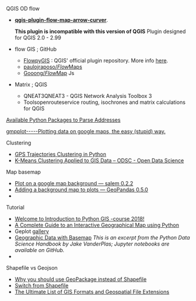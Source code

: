 QGIS OD flow

* [**qgis-plugin-flow-map-arrow-curver**](https://github.com/patmalcolm91/qgis-plugin-flow-map-arrow-curver).

   **This plugin is incompatible with this version of QGIS**
  Plugin designed for QGIS 2.0 - 2.99

* flow GIS ; GitHub

  * [FlowpyGIS](https://github.com/glennon/FlowpyGIS)  : QGIS' official plugin repository. More info [here](http://95.9.195.180/).
  * [paulojraposo/*Flow*Maps](https://github.com/paulojraposo/FlowMaps)
  * [Gooong/*Flow*Map](https://github.com/Gooong/FlowMap) Js

* Matrix ; QGIS

  * QNEAT3QNEAT3 - QGIS Network Analysis Toolbox 3
  * Toolsopenrouteservice routing, isochrones and matrix calculations for QGIS

  

[Available Python Packages to Parse Addresses](https://www.scrapehero.com/how-to-parse-unstructured-addresses-using-python-and-google-geocoding-api/) 

[gmpplot-----Plotting data on google maps, the easy (stupid) way.](https://github.com/vgm64/gmplot)

Clustering

* [GPS Trajectories Clustering in Python](https://medium.com/isiway-tech/gps-trajectories-clustering-in-python-2f5874204a53) 
* [K-Means Clustering Applied to GIS Data – ODSC - Open Data Science](https://medium.com/@ODSC/k-means-clustering-applied-to-gis-data-5127598d8b7a) 



Map basemap

* [Plot on a google map background — salem 0.2.2](https://salem.readthedocs.io/en/v0.2.3/auto_examples/plot_googlestatic.html)
* [Adding a background map to plots — GeoPandas 0.5.0](https://geopandas.readthedocs.io/en/latest/gallery/plotting_basemap_background.html)
* 



Tutorial

* [Welcome to Introduction to Python GIS -course 2018! ](https://automating-gis-processes.github.io/CSC18/) 
* [A Complete Guide to an Interactive Geographical Map using Python](https://towardsdatascience.com/a-complete-guide-to-an-interactive-geographical-map-using-python-f4c5197e23e0)
* Geplot [gallery](https://residentmario.github.io/geoplot/gallery.html) 
* [Geographic Data with Basemap](https://jakevdp.github.io/PythonDataScienceHandbook/04.13-geographic-data-with-basemap.html)  *This is an excerpt from the Python Data Science Handbook by Jake VanderPlas; Jupyter notebooks are available on GitHub.* 
*  



Shapefile vs Geojson

* [Why you should use GeoPackage instead of Shapefile](https://www.gis-blog.com/geopackage-vs-shapefile/) 
* [Switch from Shapefile](http://switchfromshapefile.org/#hierarchy) 
* [The Ultimate List of GIS Formats and Geospatial File Extensions](https://gisgeography.com/gis-formats/) 

